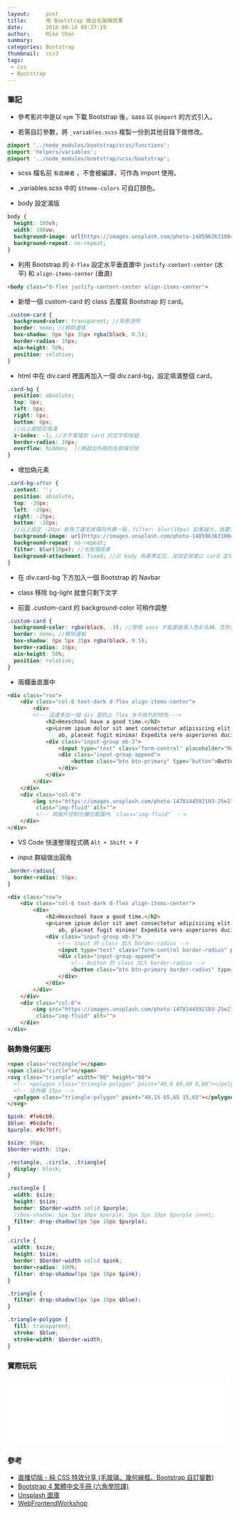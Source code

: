 ```yaml
---
layout:     post
title:      用 Bootstrap 做出毛玻璃效果
date:       2018-08-14 09:37:19
author:     Mike Chen
summary:    
categories: Bootstrap
thumbnail:  css3
tags:
 - css
 - Bootstrap
---
```


### 筆記

* 參考影片中是以 `npm` 下載 Bootstrap 後，sass 以 `@import` 的方式引入。

* 若需自訂參數，將 `_variables.scss` 複製一份到其他目錄下做修改。

```scss
@import '../node_modules/bootstrap/scss/functions';
@import 'helpers/variables';
@import '../node_modules/bootstrap/scss/bootstrap';
```

* scss 檔名前 `有底線者` ，不會被編譯，可作為 import 使用。

* _variables.scss 中的 `$theme-colors` 可自訂顏色。

* body 設定滿版

```scss
body {
  height: 100vh;
  width: 100vw;
  background-image: url(https://images.unsplash.com/photo-1485963631004-f2f00b1d6606?ixlib=rb-0.3.5&ixid=eyJhcHBfaWQiOjEyMDd9&s=a98ac47048f530b6d587279d52c13ab7&auto=format&fit=crop&w=1936&q=80);
  background-repeat: no-repeat;
}
```

* 利用 Bootstrap 的 `d-flex` 設定水平垂直置中 `justify-content-center` (水平) 和 `align-items-center` (垂直)

```html
<body class="d-flex justify-content-center align-items-center">
```

* 新增一個 custom-card 的 class 去覆寫 Bootstrap 的 card。

```scss
.custom-card {
  background-color: transparent; //背景透明
  border: none; //移除邊框
  box-shadow: 0px 5px 35px rgba(black, 0.5);
  border-radius: 10px;
  min-height: 50%;
  position: relative;
}
```

* html 中在 div.card 裡面再加入一個 div.card-bg，設定填滿整個 card。

```scss
.card-bg {  
  position: absolute;
  top: 0px;
  left: 0px;
  right: 0px;
  bottom: 0px;
  //以上是設定填滿
  z-index: -1; //才不會擋到 card 的文字和按鈕
  border-radius: 10px;
  overflow: hidden;  //將超出外框的毛玻璃切除
}
```

* 增加偽元素

```scss
.card-bg:after {
  content: '';  
  position: absolute;
  top: -20px;
  left: -20px;
  right: -20px;
  bottom: -20px;
  //以上設定 -20px 是為了讓毛玻璃向外擴一點，filter: blur(10px) 如果越大，就要外擴更大。
  background-image: url(https://images.unsplash.com/photo-1485963631004-f2f00b1d6606?ixlib=rb-0.3.5&ixid=eyJhcHBfaWQiOjEyMDd9&s=a98ac47048f530b6d587279d52c13ab7&auto=format&fit=crop&w=1936&q=80);
  background-repeat: no-repeat;
  filter: blur(10px); //毛玻璃效果
  background-attachment: fixed; //以 body 為基準定位，沒設定就會以 card 定位，手機瀏覽器可能不支援
}
```

* 在 div.card-bg 下方加入一個 Bootstrap 的 Navbar

* class 移除 bg-light 就會只剩下文字

* 前面 .custom-card 的 background-color 可稍作調整

```scss
.custom-card {
  background-color: rgba(black, .3); //使用 sass 才能直接填入色彩名稱，否則需要填入 R G B A
  border: none; //移除邊框
  box-shadow: 0px 5px 35px rgba(black, 0.5);
  border-radius: 10px;
  min-height: 50%;
  position: relative;
}
```

* 兩欄垂直置中

```html
<div class="row">
	<div class="col-6 text-dark d-flex align-items-center">
		<div>
        <!-- 這邊多加一個 div 是防止 flex 水平排列的特性 -->
			<h2>Hexschool have a good time.</h2>
			<p>Lorem ipsum dolor sit amet consectetur adipisicing elit. Accusantium architecto facere eligendi sit non ea atque possimus
				ab, placeat fugit minima! Expedita vero asperiores ducimus obcaecati cupiditate aliquam saepe magnam.</p>
			<div class="input-group mb-3">
				<input type="text" class="form-control" placeholder="Recipient's username" aria-label="Recipient's username" aria-describedby="basic-addon2">
				<div class="input-group-append">
					<button class="btn btn-primary" type="button">Button</button>
				</div>
			</div>
		</div>
	</div>
	<div class="col-6">
		<img src="https://images.unsplash.com/photo-1478144592103-25e218a04891?ixlib=rb-0.3.5&ixid=eyJhcHBfaWQiOjEyMDd9&s=4fbcb7ac5274991bf1522ac40ee9233d&auto=format&fit=crop&w=1268&q=80"
		 class="img-fluid" alt="">
         <!-- 將圖片控制在欄位範圍內 `class="img-fluid"` -->
	</div>
</div>
```

* VS Code 快速整理程式碼 `Alt + Shift + F`

* input 群組做出圓角

```scss
.border-radius{
  border-radius: 50px;
}
```

```html
<div class="row">
	<div class="col-6 text-dark d-flex align-items-center">
		<div>
			<h2>Hexschool have a good time.</h2>
			<p>Lorem ipsum dolor sit amet consectetur adipisicing elit. Accusantium architecto facere eligendi sit non ea atque possimus
				ab, placeat fugit minima! Expedita vero asperiores ducimus obcaecati cupiditate aliquam saepe magnam.</p>
			<div class="input-group mb-3">
                <!-- input 的 class 加入 border-radius -->
				<input type="text" class="form-control border-radius" placeholder="Recipient's username" aria-label="Recipient's username" aria-describedby="basic-addon2">
				<div class="input-group-append">
                    <!-- button 的 class 加入 border-radius -->
					<button class="btn btn-primary border-radius" type="button">Button</button>
				</div>
			</div>
		</div>
	</div>
	<div class="col-6">
		<img src="https://images.unsplash.com/photo-1478144592103-25e218a04891?ixlib=rb-0.3.5&ixid=eyJhcHBfaWQiOjEyMDd9&s=4fbcb7ac5274991bf1522ac40ee9233d&auto=format&fit=crop&w=1268&q=80"
		 class="img-fluid" alt="">
	</div>
</div>
```

### 裝飾幾何圖形

```html
<span class="rectangle"></span>
<span class="circle"></span>
<svg class="triangle" width="80" height="80">
  <!-- <polygon class="triangle-polygon" point="40,0 80,80 0,80"></polygon> -->
  <!-- 往內縮 15px -->
  <polygon class="triangle-polygon" point="40,15 65,65 15,65"></polygon>
</svg>
```

```scss
$pink: #fe6cb9;
$blue: #6cdafe;
$purple: #9c70ff;

$size: 80px;
$border-width: 15px;

.rectangle, .circle, .triangle{
  display: block;
}

.rectangle {
  width: $size;
  height: $size;
  border: $border-width solid $purple;
  //box-shadow: 5px 5px 10px $purple, 5px 5px 10px $purple inset;
  filter: drop-shadow(5px 5px 10px $purple);
}

.circle {
  width: $size;
  height: $size;
  border: $border-width solid $pink;
  border-radius: 100%;
  filter: drop-shadow(5px 5px 10px $pink);
}

.triangle {
  filter: drop-shadow(5px 5px 10px $blue);
}

.triangle-polygon {
  fill: transparent;
  stroke: $blue;
  stroke-width: $border-width;
}

```


### 實際玩玩
<div class="iframe-rwd">
    <iframe scrolling='no' title='Frosted glass 毛玻璃特效' src='//codepen.io/mikechen2017/embed/JBzOYZ/?height=265&theme-id=0&default-tab=html,result&embed-version=2' frameborder='no' allowtransparency='true' allowfullscreen='true' style='width: 100%;'>See the Pen <a href='https://codepen.io/mikechen2017/pen/JBzOYZ/'>Frosted glass 毛玻璃特效</a> by Mike Chen (<a href='https://codepen.io/mikechen2017'>@mikechen2017</a>) on <a href='https://codepen.io'>CodePen</a>.
</iframe>
</div>


### 參考
* [直播切版 - 純 CSS 特效分享 (毛玻璃、幾何線框、Bootstrap 自訂變數)](https://www.youtube.com/watch?v=SmFxwLRSulM&t=8s)
* [Bootstrap 4 繁體中文手冊 (六角學院譯)](https://bootstrap.hexschool.com/)
* [Unsplash 圖庫](https://unsplash.com/)
* [WebFrontendWorkshop](https://wcc723.github.io/WorkShop-gh-pages/)